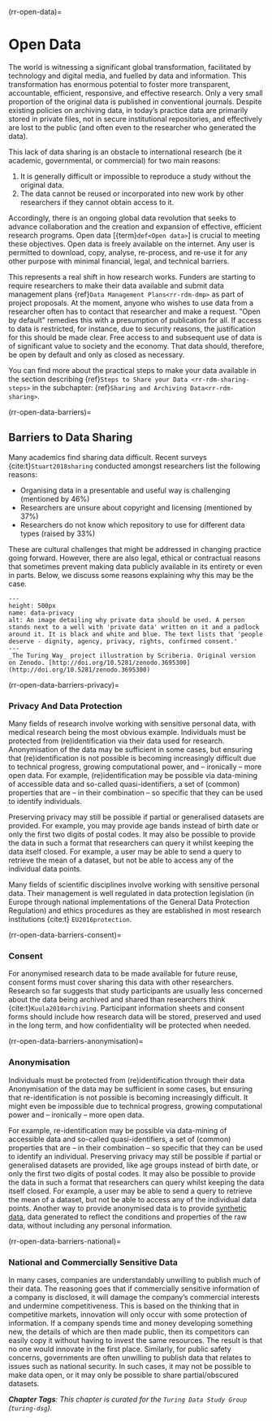 (rr-open-data)=
# Open Data

The world is witnessing a significant global transformation, facilitated by technology and digital media, and fuelled by data and information.
This transformation has enormous potential to foster more transparent, accountable, efficient, responsive, and effective research.
Only a very small proportion of the original data is published in conventional journals.
Despite existing policies on archiving data, in today’s practice data are primarily stored in private files, not in secure institutional repositories, and effectively are lost to the public (and often even to the researcher who generated the data).

This lack of data sharing is an obstacle to international research (be it academic, governmental, or commercial) for two main reasons:

1. It is generally difficult or impossible to reproduce a study without the original data.
2. The data cannot be reused or incorporated into new work by other researchers if they cannot obtain access to it.

Accordingly, there is an ongoing global data revolution that seeks to advance collaboration and the creation and expansion of effective, efficient research programs.
Open data [{term}`def<Open data>`] is crucial to meeting these objectives.
Open data is freely available on the internet.
Any user is permitted to download, copy, analyse, re-process, and re-use it for any other purpose with minimal financial, legal, and technical barriers.

This represents a real shift in how research works. Funders are starting to require researchers to make their data available and submit data management plans {ref}`Data Management Plans<rr-rdm-dmp>` as part of project proposals.
At the moment, anyone who wishes to use data from a researcher often has to contact that researcher and make a request.
"Open by default" remedies this with a presumption of publication for all.
If access to data is restricted, for instance, due to security reasons, the justification for this should be made clear.
Free access to and subsequent use of data is of significant value to society and the economy.
That data should, therefore, be open by default and only as closed as necessary.

You can find more about the practical steps to make your data available in the section describing {ref}`Steps to Share your Data <rr-rdm-sharing-steps>` in the subchapter: {ref}`Sharing and Archiving Data<rr-rdm-sharing>`.

(rr-open-data-barriers)=
## Barriers to Data Sharing
Many academics find sharing data difficult.
Recent surveys {cite:t}`Stuart2018sharing` conducted amongst researchers list the following reasons:

- Organising data in a presentable and useful way is challenging (mentioned by 46%)
- Researchers are unsure about copyright and licensing (mentioned by 37%)
- Researchers do not know which repository to use for different data types (raised by 33%)

These are cultural challenges that might be addressed in changing practice going forward.
However, there are also legal, ethical or contractual reasons that sometimes prevent making data publicly available in its entirety or even in parts.
Below, we discuss some reasons explaining why this may be the case.

```{figure} ../../figures/data-privacy.jpg
---
height: 500px
name: data-privacy
alt: An image detailing why private data should be used. A person stands next to a well with 'private data' written on it and a padlock around it. It is black and white and blue. The text lists that 'people deserve - dignity, agency, privacy, rights, confirmed consent.'
---
_The Turing Way_ project illustration by Scriberia. Original version on Zenodo. [http://doi.org/10.5281/zenodo.3695300](http://doi.org/10.5281/zenodo.3695300)
```

(rr-open-data-barriers-privacy)=
### Privacy And Data Protection

Many fields of research involve working with sensitive personal data, with medical research being the most obvious example.
Individuals must be protected from (re)identification via their data used for research.
Anonymisation of the data may be sufficient in some cases, but ensuring that (re)identification is not possible is becoming increasingly difficult due to technical progress, growing computational power, and – ironically – more open data.
For example, (re)identification may be possible via data-mining of accessible data and so-called quasi-identifiers, a set of (common) properties that are – in their combination – so specific that they can be used to identify individuals.

Preserving privacy may still be possible if partial or generalised datasets are provided.
For example, you may provide age bands instead of birth date or only the first two digits of postal codes.
It may also be possible to provide the data in such a format that researchers can query it whilst keeping the data itself closed.
For example, a user may be able to send a query to retrieve the mean of a dataset, but not be able to access any of the individual data points.

Many fields of scientific disciplines involve working with sensitive personal data.
Their management is well regulated in data protection legislation (in Europe through national implementations of the General Data Protection Regulation) and ethics procedures as they are established in most research institutions {cite:t} `EU2016protection`.

(rr-open-data-barriers-consent)=
### Consent

For anonymised research data to be made available for future reuse, consent forms must cover sharing this data with other researchers.
Research so far suggests that study participants are usually less concerned about the data being archived and shared than researchers think {cite:t}`Kuula2010archiving`.
Participant information sheets and consent forms should include how research data will be stored, preserved and used in the long term, and how confidentiality will be protected when needed.

(rr-open-data-barriers-anonymisation)=
### Anonymisation

Individuals must be protected from (re)identification through their data
Anonymisation of the data may be sufficient in some cases, but ensuring that re-identification is not possible is becoming increasingly difficult.
It might even be impossible due to technical progress, growing computational power and – ironically – more open data.

For example, re-identification may be possible via data-mining of accessible data and so-called quasi-identifiers, a set of (common) properties that are – in their combination – so specific that they can be used to identify an individual.
Preserving privacy may still be possible if partial or generalised datasets are provided, like age groups instead of birth date, or only the first two digits of postal codes.
It may also be possible to provide the data in such a format that researchers can query whilst keeping the data itself closed.
For example, a user may be able to send a query to retrieve the mean of a dataset, but not be able to access any of the individual data points.
Another way to provide anonymised data is to provide [synthetic data](https://en.wikipedia.org/wiki/Synthetic_data), data generated to reflect the conditions and properties of the raw data, without including any personal information.

(rr-open-data-barriers-national)=
### National and Commercially Sensitive Data

In many cases, companies are understandably unwilling to publish much of their data.
The reasoning goes that if commercially sensitive information of a company is disclosed, it will damage the company’s commercial interests and undermine competitiveness.
This is based on the thinking that in competitive markets, innovation will only occur with some protection of information.
If a company spends time and money developing something new, the details of which are then made public, then its competitors can easily copy it without having to invest the same resources.
The result is that no one would innovate in the first place.
Similarly, for public safety concerns, governments are often unwilling to publish data that relates to issues such as national security.
In such cases, it may not be possible to make data open, or it may only be possible to share partial/obscured datasets.

***Chapter Tags**: This chapter is curated for the `Turing Data Study Group` (`turing-dsg`).*
